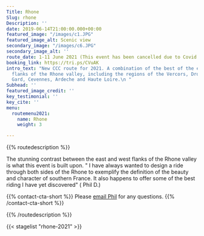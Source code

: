 ```yaml
---
Title: Rhone
Slug: rhone
Description: ''
date: 2019-06-14T21:00:00.000+00:00
featured_image: "/images/c1.JPG"
featured_image_alt: Scenic view
secondary_image: "/images/c6.JPG"
secondary_image_alt: ''
route_date: 1-11 June 2021 (This event has been cancelled due to Covid travel restrictions.)
booking_link: https://tri.ps/CVuAK
intro_text: "New CCC route for 2021. A combination of the best of the east and west
  flanks of the Rhone valley, including the regions of the Vercors, Drome, Vaucluse,
  Gard, Cevennes, Ardeche and Haute Loire.\n "
Subhead: ''
featured_image_credit: ''
key_testimonial: ''
key_cite: ''
menu:
  routemenu2021:
    name: Rhone
    weight: 3

---
```

{{% routedescription %}}

The stunning contrast between the east and west flanks of the Rhone valley is what this event is built upon. " I have always wanted to design a ride through both sides of the Rhone to exemplify the definition of the beauty and character of southern France. It also happens to offer some of the best riding I have yet discovered" ( Phil D.)

{{% contact-cta-short %}}
Please <a class="white dim" href="mailto:mailto:info@centcolschallenge.com">email Phil</a> for any questions.
{{% /contact-cta-short %}}

{{% /routedescription %}}

{{< stagelist "rhone-2021" >}}